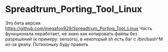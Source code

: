 # Spreadtrum_Porting_Tool_Linux
Это бета версия https://github.com/megafon929/Spreadtrum_Porting_Tool_Linux 
Часть функционала неработает, не знаю как копировать файлы без разрешений (к примеру: sensors), в некоторый sh есть баг с /bin/bash^M из-за geany. Потихоньку буду править
